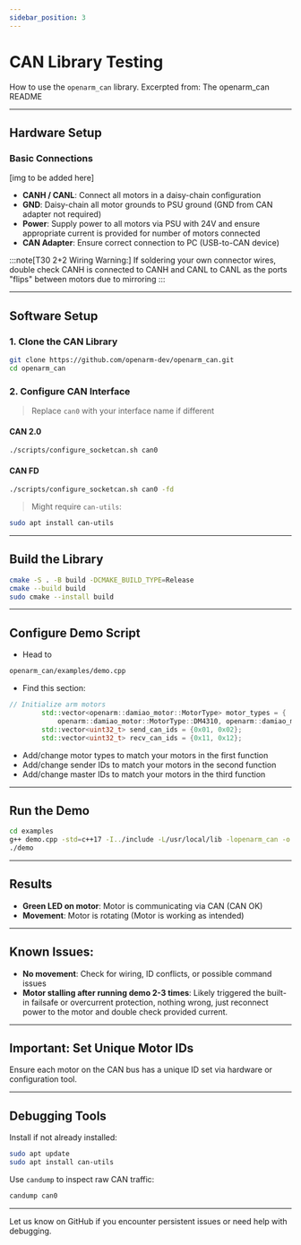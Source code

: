```yaml
---
sidebar_position: 3
---
```


# CAN Library Testing

How to use the `openarm_can` library.
Excerpted from: The openarm_can README

---

## Hardware Setup

### Basic Connections

[img to be added here]

- **CANH / CANL**: Connect all motors in a daisy-chain configuration
- **GND**: Daisy-chain all motor grounds to PSU ground (GND from CAN adapter not required)
- **Power**: Supply power to all motors via PSU with 24V and ensure appropriate current is provided for number of motors connected
- **CAN Adapter**: Ensure correct connection to PC (USB-to-CAN device)

:::note[T30 2+2 Wiring Warning:]
If soldering your own connector wires, double check CANH is connected to CANH and CANL to CANL as the ports "flips" between motors due to mirroring
:::

---

## Software Setup

### 1. Clone the CAN Library

```bash
git clone https://github.com/openarm-dev/openarm_can.git
cd openarm_can
```

### 2. Configure CAN Interface

> Replace `can0` with your interface name if different

#### CAN 2.0

```bash
./scripts/configure_socketcan.sh can0
```

#### CAN FD

```bash
./scripts/configure_socketcan.sh can0 -fd
```

> Might require `can-utils`:

```bash
sudo apt install can-utils
```

---

## Build the Library

```bash
cmake -S . -B build -DCMAKE_BUILD_TYPE=Release
cmake --build build
sudo cmake --install build
```

---

## Configure Demo Script

- Head to

```bash
openarm_can/examples/demo.cpp
```

- Find this section:

``` cpp
// Initialize arm motors
        std::vector<openarm::damiao_motor::MotorType> motor_types = {
            openarm::damiao_motor::MotorType::DM4310, openarm::damiao_motor::MotorType::DM4340};
        std::vector<uint32_t> send_can_ids = {0x01, 0x02};
        std::vector<uint32_t> recv_can_ids = {0x11, 0x12};
```
- Add/change motor types to match your motors in the first function
- Add/change sender IDs to match your motors in the second function
- Add/change master IDs to match your motors in the third function
---

## Run the Demo

```bash
cd examples
g++ demo.cpp -std=c++17 -I../include -L/usr/local/lib -lopenarm_can -o demo
./demo
```

---

## Results

- **Green LED on motor**: Motor is communicating via CAN (CAN OK)
- **Movement**: Motor is rotating (Motor is working as intended)

---

## Known Issues:

- **No movement**: Check for wiring, ID conflicts, or possible command issues
- **Motor stalling after running demo 2-3 times**: Likely triggered the built-in failsafe or overcurrent protection, nothing wrong, just reconnect power to the motor and double check provided current.

---

## Important: Set Unique Motor IDs

Ensure each motor on the CAN bus has a unique ID set via hardware or configuration tool.

---

## Debugging Tools

Install if not already installed:

```bash
sudo apt update
sudo apt install can-utils
```

Use `candump` to inspect raw CAN traffic:

```bash
candump can0
```

---

Let us know on GitHub if you encounter persistent issues or need help with debugging.
